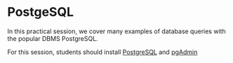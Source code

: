 # PostgeSQL

In this practical session, we cover many examples of database queries with the
popular DBMS PostgreSQL.

For this session, students should install [PostgreSQL](https://www.postgresql.org/download/) and [pgAdmin](https://www.pgadmin.org/)
